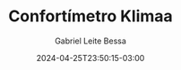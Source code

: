 ---
title: 'Confortímetro Klimaa'
description: 'Desenvolvimento de um ambiente de monitoramente do conforto dos usuários.'
author: "Gabriel Leite Bessa"
date: 2024-04-25T23:50:15-03:00
tags: []
categories: []
order: 01
github_url: "https://github.com/gaia-ufpel/confortimetro_klimaa"
---